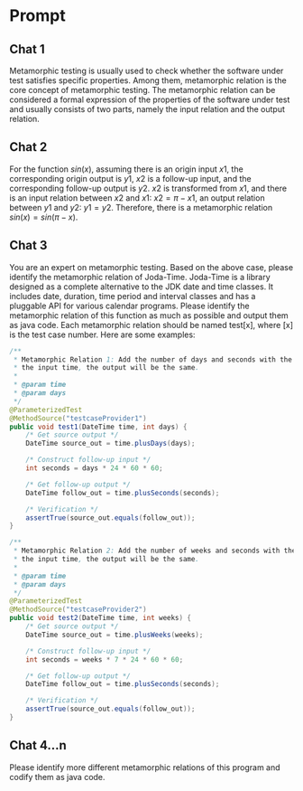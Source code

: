 # Prompt

## Chat 1

Metamorphic testing is usually used to check whether the software under test satisfies specific properties. Among them, metamorphic relation is the core concept of metamorphic testing. The metamorphic relation can be considered a formal expression of the properties of the software under test and usually consists of two parts, namely the input relation and the output relation.

## Chat 2

For the function $sin(x)$, assuming there is an origin input $x1$, the corresponding origin output is $y1$, $x2$ is a follow-up input, and the corresponding follow-up output is $y2$. $x2$ is transformed from $x1$, and there is an input relation between $x2$ and $x1$: $x2=\pi-x1$, an output relation between $y1$ and $y2$: $y1=y2$. Therefore, there is a metamorphic relation $sin(x)=sin(\pi-x)$.

## Chat 3

You are an expert on metamorphic testing. Based on the above case, please identify the metamorphic relation of Joda-Time. Joda-Time is a library designed as a complete alternative to the JDK date and time classes. It includes date, duration, time period and interval classes and has a pluggable API for various calendar programs.  Please identify the metamorphic relation of this function as much as possible and output them as java code. Each metamorphic relation should be named test[x], where [x] is the test case number. Here are some examples:

```java
/**
 * Metamorphic Relation 1: Add the number of days and seconds with the same length of time to
 * the input time, the output will be the same.
 *
 * @param time
 * @param days
 */
@ParameterizedTest
@MethodSource("testcaseProvider1")
public void test1(DateTime time, int days) {
    /* Get source output */
    DateTime source_out = time.plusDays(days);

    /* Construct follow-up input */
    int seconds = days * 24 * 60 * 60;

    /* Get follow-up output */
    DateTime follow_out = time.plusSeconds(seconds);

    /* Verification */
    assertTrue(source_out.equals(follow_out));
}

/**
 * Metamorphic Relation 2: Add the number of weeks and seconds with the same length of time to
 * the input time, the output will be the same.
 *
 * @param time
 * @param days
 */
@ParameterizedTest
@MethodSource("testcaseProvider2")
public void test2(DateTime time, int weeks) {
    /* Get source output */
    DateTime source_out = time.plusWeeks(weeks);

    /* Construct follow-up input */
    int seconds = weeks * 7 * 24 * 60 * 60;

    /* Get follow-up output */
    DateTime follow_out = time.plusSeconds(seconds);

    /* Verification */
    assertTrue(source_out.equals(follow_out));
}
```

## Chat 4...n

Please identify more different metamorphic relations of this program and codify them as java code.